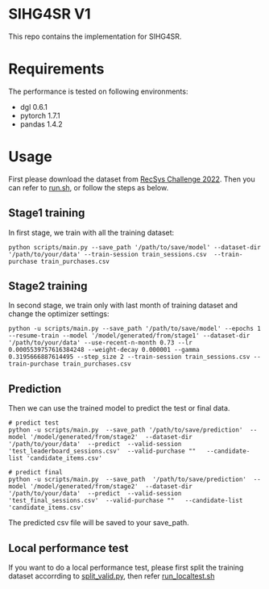 # SIHG4SR V1
This repo contains the implementation for SIHG4SR.

# Requirements
The performance is tested on following environments:
- dgl 0.6.1
- pytorch 1.7.1
- pandas 1.4.2

# Usage
First please download the dataset from [RecSys Challenge 2022](https://www.recsyschallenge.com/2022/).
Then you can refer to [run.sh](run.sh), or follow the steps as below. 

## Stage1 training
In first stage, we train with all the training dataset:
```
python scripts/main.py --save_path '/path/to/save/model' --dataset-dir '/path/to/your/data' --train-session train_sessions.csv  --train-purchase train_purchases.csv 
```

## Stage2 training
In second stage, we train only with last month of training dataset and change the optimizer settings:
```
python -u scripts/main.py --save_path '/path/to/save/model' --epochs 1 --resume-train --model '/model/generated/from/stage1' --dataset-dir '/path/to/your/data' --use-recent-n-month 0.73 --lr 0.0005539757616384248 --weight-decay 0.000001 --gamma 0.3195666887614495 --step_size 2 --train-session train_sessions.csv --train-purchase train_purchases.csv 
```

## Prediction
Then we can use the trained model to predict the test or final data.
```
# predict test
python -u scripts/main.py  --save_path '/path/to/save/prediction'  --model '/model/generated/from/stage2'  --dataset-dir '/path/to/your/data'  --predict  --valid-session 'test_leaderboard_sessions.csv'  --valid-purchase ""   --candidate-list 'candidate_items.csv'

# predict final
python -u scripts/main.py  --save_path  '/path/to/save/prediction'  --model '/model/generated/from/stage2'  --dataset-dir '/path/to/your/data'  --predict  --valid-session 'test_final_sessions.csv'  --valid-purchase ""   --candidate-list 'candidate_items.csv'
```
The predicted csv file will be saved to your save_path.

## Local performance test
If you want to do a local performance test, please first split the training dataset accorrding to [split_valid.py](../split_valid.py), then refer [run_localtest.sh](run_localtest.sh)

